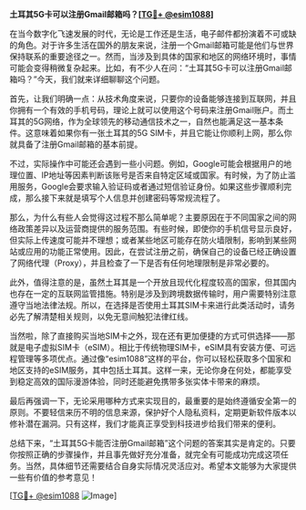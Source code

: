**土耳其5G卡可以注册Gmail邮箱吗？[[TG💪+ @esim1088](https://t.me/s/esim1088)]**

在当今数字化飞速发展的时代，无论是工作还是生活，电子邮件都扮演着不可或缺的角色。对于许多生活在国外的朋友来说，注册一个Gmail邮箱可能是他们与世界保持联系的重要途径之一。然而，当涉及到具体的国家和地区的网络环境时，事情可能会变得稍微复杂起来。比如，有不少人在问：“土耳其5G卡可以注册Gmail邮箱吗？”今天，我们就来详细聊聊这个问题。

首先，让我们明确一点：从技术角度来说，只要你的设备能够连接到互联网，并且你拥有一个有效的手机号码，理论上就可以使用这个号码来注册Gmail账户。而土耳其的5G网络，作为全球领先的移动通信技术之一，自然也能满足这一基本条件。这意味着如果你有一张土耳其的5G SIM卡，并且它能让你顺利上网，那么你就具备了注册Gmail邮箱的基本前提。

不过，实际操作中可能还会遇到一些小问题。例如，Google可能会根据用户的地理位置、IP地址等因素判断该账号是否来自特定区域或国家。有时候，为了防止滥用服务，Google会要求输入验证码或者通过短信验证身份。如果这些步骤顺利完成，那么接下来就是填写个人信息并创建密码等常规流程了。

那么，为什么有些人会觉得这过程不那么简单呢？主要原因在于不同国家之间的网络政策差异以及运营商提供的服务范围。有些时候，即使你的手机信号显示良好，但实际上传速度可能并不理想；或者某些地区可能存在防火墙限制，影响到某些网站或应用的功能正常使用。因此，在尝试注册之前，确保自己的设备已经正确设置了网络代理（Proxy），并且检查了一下是否有任何地理限制是非常必要的。

此外，值得注意的是，虽然土耳其是一个开放且现代化程度较高的国家，但其国内也存在一定的互联网监管措施。特别是涉及到跨境数据传输时，用户需要特别注意遵守当地法律法规。所以，在选择是否使用土耳其SIM卡来进行此类活动时，请务必先了解清楚相关规则，以免无意间触犯法律红线。

当然啦，除了直接购买当地SIM卡之外，现在还有更加便捷的方式可供选择——那就是电子虚拟SIM卡（eSIM）。相比于传统物理SIM卡，eSIM具有安装方便、可远程管理等多项优点。通过像“esim1088”这样的平台，你可以轻松获取多个国家和地区支持的eSIM服务，其中包括土耳其。这样一来，无论你身在何处，都能享受到稳定高效的国际漫游体验，同时还能避免携带多张实体卡带来的麻烦。

最后再强调一下，无论采用哪种方式来实现目的，最重要的是始终遵循安全第一的原则。不要轻信来历不明的信息来源，保护好个人隐私资料，定期更新软件版本以修补潜在漏洞。只有这样，我们才能真正享受到科技进步给我们带来的便利。

总结下来，“土耳其5G卡能否注册Gmail邮箱”这个问题的答案其实是肯定的。只要你按照正确的步骤操作，并且事先做好充分准备，就完全有可能成功完成这项任务。当然，具体细节还需要结合自身实际情况灵活应对。希望本文能够为大家提供一些有价值的参考意见！

[[TG💪+ @esim1088](https://t.me/s/esim1088) ![Image](https://i.postimg.cc/4NQfJmqS/Snipaste-2025-05-13-00-14-12.png)]